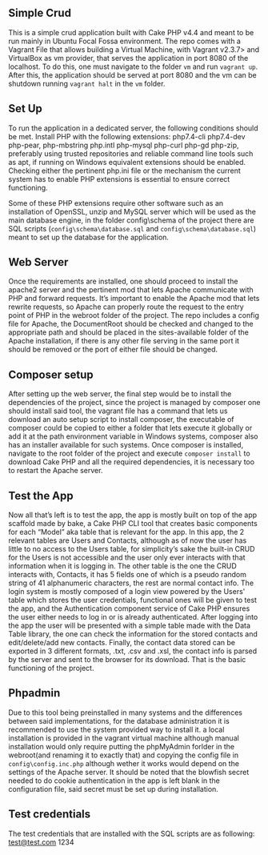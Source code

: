 ## Simple Crud
This is a simple crud application built with Cake PHP v4.4 and meant to be run mainly in Ubuntu Focal Fossa environment. The repo comes with a Vagrant File that allows building a Virtual Machine, with Vagrant v2.3.7> and VirtualBox as vm provider, that serves the application in port 8080 of the localhost. To do this, one must navigate to the folder `vm` and run `vagrant up`. After this, the application should be served at port 8080 and the vm can be shutdown running `vagrant halt` in the `vm` folder.

## Set Up
To run the application in a dedicated server, the following conditions should be met. Install PHP with the following extensions: php7.4-cli php7.4-dev php-pear, php-mbstring php.intl php-mysql php-curl php-gd php-zip, preferably using trusted repositories and reliable command line tools such as apt, if running on Windows equivalent extensions should be enabled. Checking either the pertinent php.ini file or the mechanism the current system has to enable PHP extensions is essential to ensure correct functioning.

Some of these PHP extensions require other software such as an installation of OpenSSL, unzip and MySQL server which will be used as the main database engine, in the folder config\schema of the project there are SQL scripts (`config\schema\database.sql` and `config\schema\database.sql`) meant to set up the database for the application.

## Web Server
Once the requirements are installed, one should proceed to install the apache2 server and the pertinent mod that lets Apache communicate with PHP and forward requests. It’s important to enable the Apache mod that lets rewrite requests, so Apache can properly route the request to the entry point of PHP in the webroot folder of the project. The repo includes a config file for Apache, the DocumentRoot should be checked and changed to the appropriate path and should be placed in the sites-available folder of the Apache installation, if there is any other file serving in the same port it should be removed or the port of either file should be changed.

## Composer setup
After setting up the web server, the final step would be to install the dependencies of the project, since the project is managed by composer one should install said tool, the vagrant file has a command that lets us download an auto setup script to install composer, the executable of composer could be copied to either a folder that lets execute it globally or add it at the path environment variable in Windows systems, composer also has an installer available for such systems. Once composer is installed, navigate to the root folder of the project and execute `composer install` to download Cake PHP and all the required dependencies, it is necessary too to restart the Apache server.

## Test the App
Now all that’s left is to test the app, the app is mostly built on top of the app scaffold made by bake, a Cake PHP CLI tool that creates basic components for each “Model” aka table that is relevant for the app. In this app, the 2 relevant tables are Users and Contacts, although as of now the user has little to no access to the Users table, for simplicity’s sake the built-in CRUD for the Users is not accessible and the user only ever interacts with that information when it is logging in. The other table is the one the CRUD interacts with, Contacts, it has 5 fields one of which is a pseudo random string of 41 alphanumeric characters, the rest are normal contact info. The login system is mostly composed of a login view powered by the Users' table which stores the user credentials, functional ones will be given to test the app, and the Authentication component service of Cake PHP ensures the user either needs to log in or is already authenticated. After logging into the app the user will be presented with a simple table made with the Data Table library, the one can check the information for the stored contacts and edit/delete/add new contacts. Finally, the contact data stored can be exported in 3 different formats, .txt, .csv and .xsl, the contact info is parsed by the server and sent to the browser for its download. That is the basic functioning of the project.

## Phpadmin
Due to this tool being preinstalled in many systems and the differences between said implementations, for the database administration it is recommended to use the system provided way to install it. a local installation is provided in the vagrant virtual machine although manual installation would only require putting the phpMyAdmin forlder in the webroot(and renaming it to exactly that) and copying the config file in `config\config.inc.php` although wether it works would depend on the settings of the Apache server. It should be noted that the blowfish secret needed to do cookie authentication in the app is left blank in the configuration file, said secret must be set up during installation.

## Test credentials
The test credentials that are installed with the SQL scripts are as following:
test@test.com
1234